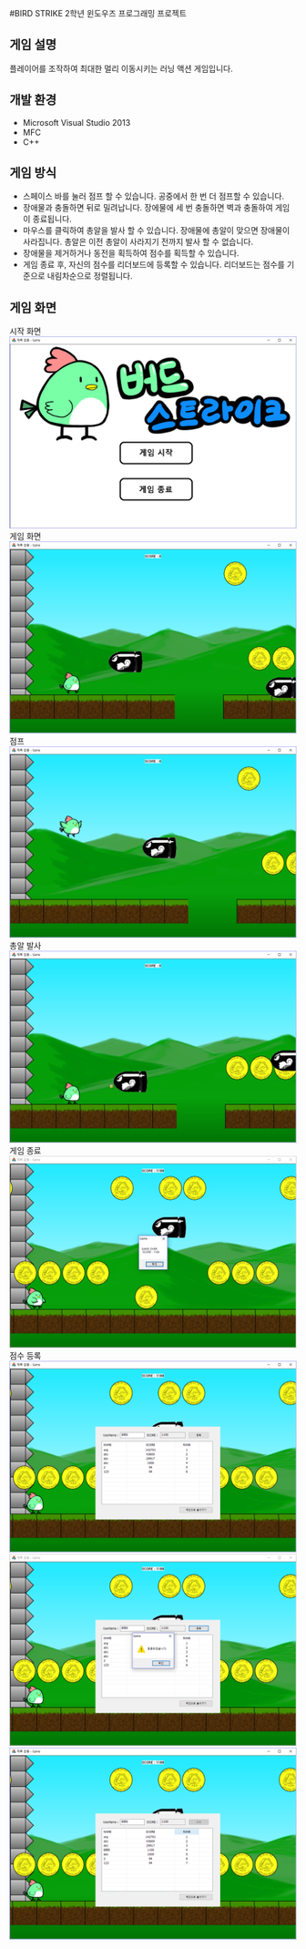 #BIRD STRIKE
2학년 윈도우즈 프로그래밍 프로젝트  

## 게임 설명
플레이어를 조작하여 최대한 멀리 이동시키는 러닝 액션 게임입니다.

## 개발 환경
- Microsoft Visual Studio 2013  
- MFC  
- C++  

## 게임 방식
- 스페이스 바를 눌러 점프 할 수 있습니다. 공중에서 한 번 더 점프할 수 있습니다.  
- 장애물과 충돌하면 뒤로 밀려납니다. 장에물에 세 번 충돌하면 벽과 충돌하여 게임이 종료됩니다.  
- 마우스를 클릭하여 총알을 발사 할 수 있습니다. 장애물에 총알이 맞으면 장애물이 사라집니다. 총알은 이전 총알이 사라지기 전까지 발사 할 수 없습니다.
- 장애물을 제거하거나 동전을 획득하여 점수를 획득할 수 있습니다.
- 게임 종료 후, 자신의 점수를 리더보드에 등록할 수 있습니다. 리더보드는 점수를 기준으로 내림차순으로 정렬됩니다.

## 게임 화면
시작 화면  
![시작 화면](./readme_images/start_scene.PNG)  
게임 화면  
![게임 화면](./readme_images/play1.PNG)  
점프  
![점프](./readme_images/play2.PNG)  
총알 발사  
![총알 발사](./readme_images/play3.PNG)  
게임 종료  
![게임 종료](./readme_images/play6.PNG)  
점수 등록  
![점수 등록](./readme_images/play8.PNG)  
![점수 등록](./readme_images/play9.PNG)  
![점수 등록](./readme_images/play10.PNG)  

